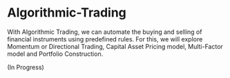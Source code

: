 # Algorithmic-Trading
With Algorithmic Trading, we can automate the buying and selling of financial instruments using predefined rules. For this, we will explore Momentum or Directional Trading, Capital Asset Pricing model, Multi-Factor model and Portfolio Construction.



(In Progress)
